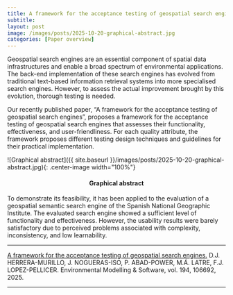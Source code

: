 ```yaml
---
title: A framework for the acceptance testing of geospatial search engines
subtitle:  
layout: post
image: /images/posts/2025-10-20-graphical-abstract.jpg
categories: [Paper overview]
---
```


Geospatial search engines are an essential component of spatial data infrastructures and enable a broad spectrum of environmental applications. The back-end implementation of these search engines has evolved from traditional text-based information retrieval systems into more specialised search engines. However, to assess the actual improvement brought by this evolution, thorough testing is needed. 

Our recently published paper, “A framework for the acceptance testing of geospatial search engines”, proposes a framework for the acceptance testing of geospatial search engines that assesses their functionality, effectiveness, and user-friendliness. For each quality attribute, the framework proposes different testing design techniques and guidelines for their practical implementation. 

![Graphical abstract]({{ site.baseurl }}/images/posts/2025-10-20-graphical-abstract.jpg){: .center-image width="100%"}
<h4><center><b>Graphical abstract</b></center></h4>

To demonstrate its feasibility, it has been applied to the evaluation of a geospatial semantic search engine of the Spanish National Geographic Institute. The evaluated search engine showed a sufficient level of functionality and effectiveness. However, the usability results were barely satisfactory due to perceived problems associated with complexity, inconsistency, and low learnability.

---
[A framework for the acceptance testing of geospatial search engines.](https://doi.org/10.1016/j.envsoft.2025.106692)  D.J. HERRERA-MURILLO, J. NOGUERAS-ISO, P. ABAD-POWER, M.Á. LATRE, F.J. LOPEZ-PELLICER. Environmental Modelling & Software, vol. 194, 106692, 2025.

---

